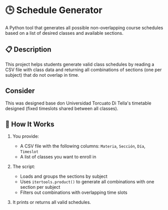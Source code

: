# 🕒 Schedule Generator

A Python tool that generates all possible non-overlapping course schedules based on a list of desired classes and available sections.

## 📋 Description

This project helps students generate valid class schedules by reading a CSV file with class data and returning all combinations of sections (one per subject) that do not overlap in time.

## Consider

This was designed base don Universidad Torcuato Di Tella's timetable designed (fixed timeslots shared between all classes).


## 🔧 How It Works

1. You provide:
   - A CSV file with the following columns: `Materia`, `Sección`, `Día`, `Timeslot`
   - A list of classes you want to enroll in

2. The script:
   - Loads and groups the sections by subject
   - Uses `itertools.product()` to generate all combinations with one section per subject
   - Filters out combinations with overlapping time slots

3. It prints or returns all valid schedules.

